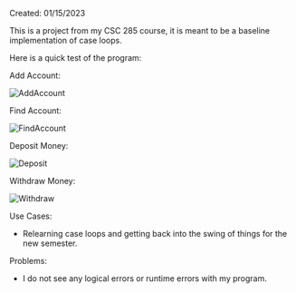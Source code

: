 Created: 01/15/2023

This is a project from my CSC 285 course, it is meant to be a baseline implementation of case loops.

Here is a quick test of the program:

Add Account:

![AddAccount](https://user-images.githubusercontent.com/104415326/236159361-4d3d304d-1437-4a9d-afab-d5ef28f60cde.jpg)

Find Account:

![FindAccount](https://user-images.githubusercontent.com/104415326/236159432-d5198757-942a-4588-914a-92ee71446411.jpg)

Deposit Money:

![Deposit](https://user-images.githubusercontent.com/104415326/236159454-3b8a6bf5-b9ac-4ce0-89ca-5980541a9f82.jpg)

Withdraw Money:

![Withdraw](https://user-images.githubusercontent.com/104415326/236159483-27e08e9e-6c17-4de9-b6be-d6fcbe81772b.jpg)

Use Cases:

 - Relearning case loops and getting back into the swing of things for the new semester.

Problems:

 - I do not see any logical errors or runtime errors with my program.

